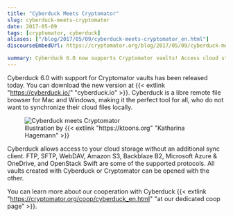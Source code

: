 ```yaml
---
title: "Cyberduck Meets Cryptomator"
slug: cyberduck-meets-cryptomator
date: 2017-05-09
tags: [cryptomator, cyberduck]
aliases: ["/blog/2017/05/09/cyberduck-meets-cryptomator_en.html"]
discourseEmbedUrl: https://cryptomator.org/blog/2017/05/09/cyberduck-meets-cryptomator_en.html

summary: Cyberduck 6.0 now supports Cryptomator vaults! Access cloud storage directly without local sync, compatible with vaults from both Cyberduck and Cryptomator.​
---
```

Cyberduck 6.0 with support for Cryptomator vaults has been released today. You can download the new version at {{< extlink "https://cyberduck.io/" "cyberduck.io" >}}. Cyberduck is a libre remote file browser for Mac and Windows, making it the perfect tool for all, who do not want to synchronize their cloud files locally.

<figure class="text-center">
  <img class="inline-block rounded-sm" src="/img/coop/cyberduck-banner.jpg" srcset="/img/coop/cyberduck-banner.jpg 1x, /img/coop/cyberduck-banner@2x.jpg 2x" alt="Cyberduck meets Cryptomator"/>
  <figcaption>Illustration by {{< extlink "https://ktoons.org" "Katharina Hagemann" >}}</figcaption>
</figure>

Cyberduck allows access to your cloud storage without an additional sync client. FTP, SFTP, WebDAV, Amazon S3, Backblaze B2, Microsoft Azure & OneDrive, and OpenStack Swift are some of the supported protocols. All vaults created with Cyberduck or Cryptomator can be opened with the other.

You can learn more about our cooperation with Cyberduck {{< extlink "https://cryptomator.org/coop/cyberduck_en.html" "at our dedicated coop page" >}}.
